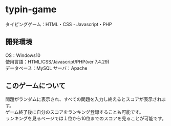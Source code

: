 # typin-game
タイピングゲーム：HTML・CSS・Javascript・PHP

## 開発環境
OS：Windows10  
使用言語：HTML/CSS/Javascript/PHP(ver 7.4.29)  
データベース：MySQL
サーバ：Apache


## このゲームについて
問題がランダムに表示され、すべての問題を入力し終えるとスコアが表示されます。  
ゲーム終了後に自分のスコアをランキング登録することも可能です。  
ランキングを見るページでは１位から10位までのスコアを見ることが可能です。
